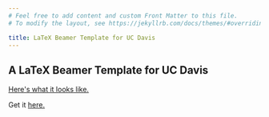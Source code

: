```yaml
---
# Feel free to add content and custom Front Matter to this file.
# To modify the layout, see https://jekyllrb.com/docs/themes/#overriding-theme-defaults

title: LaTeX Beamer Template for UC Davis
---
```


<style>
    .pdf {
        width: 100%;
        aspect-ratio: 16 / 9;
    }

    .pdf {
        height: 100%;
        margin: 0;
        padding: 0;
    }

</style>

## A LaTeX Beamer Template for UC Davis
<a href="https://chesun.github.io/assets/resources/ucdavis_theme_test.pdf" target="_blank">Here's what it looks like.</a>

<object data="./assets/resources/ucdavis_theme_test.pdf" class="pdf"        width="100%" height="90%">
</object>



Get it <a href="https://github.com/chesun/latex_templates/tree/main/ucdavis_beamer_theme_xelatex" target="_blank">here.</a>

